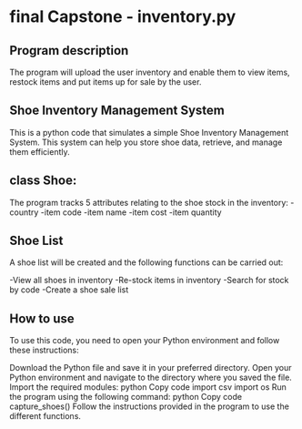 # final Capstone - inventory.py

## Program description
The program will upload the user inventory and enable them to view items, restock items and put items up for sale by the user. 

## Shoe Inventory Management System
This is a python code that simulates a simple Shoe Inventory Management System. This system can help you store shoe data, retrieve, and manage them efficiently.


## class Shoe:
The program tracks 5 attributes relating to the shoe stock in the inventory:
-country
-item code
-item name
-item cost
-item quantity


## Shoe List
A shoe list will be created  and the following functions can be carried out:
  
-View all shoes in inventory
-Re-stock items in inventory
-Search for stock by code
-Create a shoe sale list 


## How to use
To use this code, you need to open your Python environment and follow these instructions:

Download the Python file and save it in your preferred directory.
Open your Python environment and navigate to the directory where you saved the file.
Import the required modules:
python
Copy code
import csv
import os
Run the program using the following command:
python
Copy code
capture_shoes()
Follow the instructions provided in the program to use the different functions.
